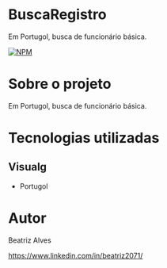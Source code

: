 # BuscaRegistro
Em Portugol, busca de funcionário básica. 


[![NPM](https://img.shields.io/npm/l/react)](https://github.com/bea3853/BuscaFunc/blob/main/LICENSE)

 
#  Sobre o projeto

  
Em Portugol, busca de funcionário básica.    

  
#  Tecnologias utilizadas

##  Visualg

- Portugol


#  Autor

  

Beatriz Alves

  

https://www.linkedin.com/in/beatriz2071/
